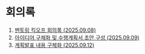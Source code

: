# 회의록

1.  [멘토링 킥오프 회의록 (2025.09.08)](./250908.md)
2.  [아이디어 구체화 및 수행계획서 초안 구성 (2025.09.09)](./250909.md)
3.  [계획발표 내용 구체화 (2025.09.12)](./250912.md)

